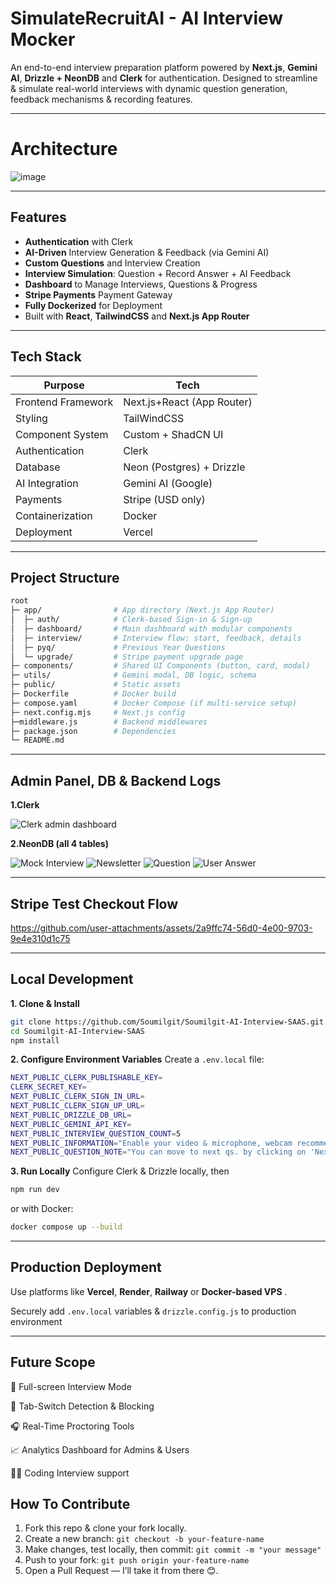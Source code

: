 # SimulateRecruitAI - AI Interview Mocker

An end-to-end interview preparation platform powered by **Next.js**, **Gemini AI**, **Drizzle + NeonDB** and **Clerk** for authentication. Designed to streamline & simulate real-world interviews with dynamic question generation, feedback mechanisms & recording features.

---

# Architecture

![image](https://github.com/user-attachments/assets/e3cb2ee2-f0d0-430f-af16-17900b5a21cb)

---

##  Features

-  **Authentication** with Clerk
-  **AI-Driven** Interview Generation & Feedback (via Gemini AI)
-  **Custom Questions** and Interview Creation
-  **Interview Simulation**: Question + Record Answer + AI Feedback
-  **Dashboard** to Manage Interviews, Questions & Progress
-  **Stripe Payments** Payment Gateway
-  **Fully Dockerized** for Deployment
-  Built with **React**, **TailwindCSS** and **Next.js App Router**

---

## Tech Stack

| Purpose              | Tech                      |
|----------------------|---------------------------|
| Frontend Framework   | Next.js+React (App Router)|
| Styling              | TailWindCSS               |
| Component System     | Custom + ShadCN UI        |
| Authentication       | Clerk                     |
| Database             | Neon (Postgres) + Drizzle |
| AI Integration       | Gemini AI (Google)        |
| Payments             | Stripe (USD only)         |
| Containerization     | Docker                    |
| Deployment           | Vercel                    |

---

## Project Structure
```bash
root
├─ app/                # App directory (Next.js App Router)
│  ├─ auth/            # Clerk-based Sign-in & Sign-up
│  ├─ dashboard/       # Main dashboard with modular components
│  ├─ interview/       # Interview flow: start, feedback, details
│  ├─ pyq/             # Previous Year Questions
│  └─ upgrade/         # Stripe payment upgrade page
├─ components/         # Shared UI Components (button, card, modal)
├─ utils/              # Gemini modal, DB logic, schema
├─ public/             # Static assets
├─ Dockerfile          # Docker build
├─ compose.yaml        # Docker Compose (if multi-service setup)
├─ next.config.mjs     # Next.js config
├─middleware.js        # Backend middlewares
├─ package.json        # Dependencies
└─ README.md
```

---

## Admin Panel, DB & Backend Logs

**1.Clerk**

![Clerk admin dashboard](https://github.com/user-attachments/assets/f1e1ed25-d118-4c6b-9331-9c8a811addbe)

**2.NeonDB (all 4 tables)**

![Mock Interview](https://github.com/user-attachments/assets/2b04bff8-caae-4858-9131-49d9e6a52836)
![Newsletter](https://github.com/user-attachments/assets/6b8b59e1-7f47-4c1c-b9bd-049780010f1e)
![Question](https://github.com/user-attachments/assets/7bfdb30f-141c-47f3-9721-c295e10ad104)
![User Answer](https://github.com/user-attachments/assets/1ee420ae-e489-4903-9de2-195aab059251)

---

## Stripe Test Checkout Flow
https://github.com/user-attachments/assets/2a9ffc74-56d0-4e00-9703-9e4e310d1c75

---

## Local Development

**1. Clone & Install**
```bash
git clone https://github.com/Soumilgit/Soumilgit-AI-Interview-SAAS.git
cd Soumilgit-AI-Interview-SAAS
npm install
```

**2. Configure Environment Variables**
Create a `.env.local` file:
```bash
NEXT_PUBLIC_CLERK_PUBLISHABLE_KEY=
CLERK_SECRET_KEY=
NEXT_PUBLIC_CLERK_SIGN_IN_URL=
NEXT_PUBLIC_CLERK_SIGN_UP_URL=
NEXT_PUBLIC_DRIZZLE_DB_URL=
NEXT_PUBLIC_GEMINI_API_KEY=
NEXT_PUBLIC_INTERVIEW_QUESTION_COUNT=5
NEXT_PUBLIC_INFORMATION="Enable your video & microphone, webcam recommended."
NEXT_PUBLIC_QUESTION_NOTE="You can move to next qs. by clicking on 'Next Question' button."
```

**3. Run Locally**
Configure Clerk & Drizzle locally, then
```bash
npm run dev
```

or with Docker:
```bash
docker compose up --build
```

---

## Production Deployment
Use platforms like **Vercel**, **Render**, **Railway** or **Docker-based VPS** .

Securely add `.env.local` variables & `drizzle.config.js` to production environment

---

## Future Scope
🎯 Full-screen Interview Mode

🚫 Tab-Switch Detection & Blocking

🎧 Real-Time Proctoring Tools

📈 Analytics Dashboard for Admins & Users

🧑‍💻 Coding Interview support

## How To Contribute

1. Fork this repo & clone your fork locally.  
2. Create a new branch: `git checkout -b your-feature-name`  
3. Make changes, test locally, then commit: `git commit -m "your message"`  
4. Push to your fork: `git push origin your-feature-name`  
5. Open a Pull Request — I’ll take it from there 😊.  
